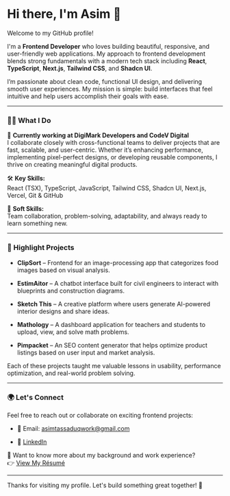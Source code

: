 
# Hi there, I'm Asim 👋

Welcome to my GitHub profile!

I'm a **Frontend Developer** who loves building beautiful, responsive, and user-friendly web applications. My approach to frontend development blends strong fundamentals with a modern tech stack including **React**, **TypeScript**, **Next.js**, **Tailwind CSS**, and **Shadcn UI**.

I’m passionate about clean code, functional UI design, and delivering smooth user experiences. My mission is simple: build interfaces that feel intuitive and help users accomplish their goals with ease.

----------

### 👨‍💻 What I Do

💼 **Currently working at DigiMark Developers and CodeV Digital**  
I collaborate closely with cross-functional teams to deliver projects that are fast, scalable, and user-centric. Whether it’s enhancing performance, implementing pixel-perfect designs, or developing reusable components, I thrive on creating meaningful digital products.

🛠️ **Key Skills:**  
React (TSX), TypeScript, JavaScript, Tailwind CSS, Shadcn UI, Next.js, Vercel, Git & GitHub

🎯 **Soft Skills:**  
Team collaboration, problem-solving, adaptability, and always ready to learn something new.

----------

### 🚀 Highlight Projects

-   **ClipSort** – Frontend for an image-processing app that categorizes food images based on visual analysis.
    
-   **EstimAitor** – A chatbot interface built for civil engineers to interact with blueprints and construction diagrams.
    
-   **Sketch This** – A creative platform where users generate AI-powered interior designs and share ideas.
    
-   **Mathology** – A dashboard application for teachers and students to upload, view, and solve math problems.
    
-   **Pimpacket** – An SEO content generator that helps optimize product listings based on user input and market analysis.
    

Each of these projects taught me valuable lessons in usability, performance optimization, and real-world problem solving.

----------

### 🌍 Let's Connect

Feel free to reach out or collaborate on exciting frontend projects:

-   📧 Email: [asimtassaduqwork@gmail.com](mailto:asimtassaduqwork@gmail.com)
    
-   💼 [LinkedIn](https://linkedin.com/in/asimtassaduq)
    

📄 Want to know more about my background and work experience?  
👉 [View My Résumé](https://drive.google.com/file/d/1QEShmtx9dPOD4NBe7OC6_aX_LAwUdd6y/view?usp=sharing)

----------

Thanks for visiting my profile. Let's build something great together! 🚀

